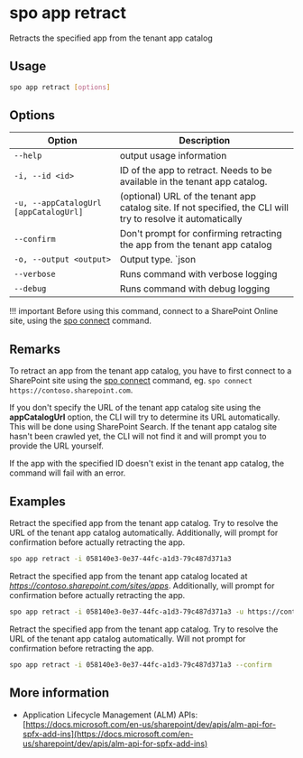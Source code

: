 # spo app retract

Retracts the specified app from the tenant app catalog

## Usage

```sh
spo app retract [options]
```

## Options

Option|Description
------|-----------
`--help`|output usage information
`-i, --id <id>`|ID of the app to retract. Needs to be available in the tenant app catalog.
`-u, --appCatalogUrl [appCatalogUrl]`|(optional) URL of the tenant app catalog site. If not specified, the CLI will try to resolve it automatically
`--confirm`|Don't prompt for confirming retracting the app from the tenant app catalog
`-o, --output <output>`|Output type. `json|text`. Default `text`
`--verbose`|Runs command with verbose logging
`--debug`|Runs command with debug logging

!!! important
    Before using this command, connect to a SharePoint Online site, using the [spo connect](../connect.md) command.

## Remarks

To retract an app from the tenant app catalog, you have to first connect to a SharePoint site using the [spo connect](../connect.md) command, eg. `spo connect https://contoso.sharepoint.com`.

If you don't specify the URL of the tenant app catalog site using the **appCatalogUrl** option, the CLI will try to determine its URL automatically. This will be done using SharePoint Search. If the tenant app catalog site hasn't been crawled yet, the CLI will not find it and will prompt you to provide the URL yourself.

If the app with the specified ID doesn't exist in the tenant app catalog, the command will fail with an error.

## Examples

Retract the specified app from the tenant app catalog. Try to resolve the URL of the tenant app catalog automatically. Additionally, will prompt for confirmation before actually retracting the app.

```sh
spo app retract -i 058140e3-0e37-44fc-a1d3-79c487d371a3
```

Retract the specified app from the tenant app catalog located at _https://contoso.sharepoint.com/sites/apps_. Additionally, will prompt for confirmation before actually retracting the app.

```sh
spo app retract -i 058140e3-0e37-44fc-a1d3-79c487d371a3 -u https://contoso.sharepoint.com/sites/apps
```

Retract the specified app from the tenant app catalog. Try to resolve the URL of the tenant app catalog automatically. Will not prompt for confirmation before retracting the app.

```sh
spo app retract -i 058140e3-0e37-44fc-a1d3-79c487d371a3 --confirm
```

## More information

- Application Lifecycle Management (ALM) APIs: [https://docs.microsoft.com/en-us/sharepoint/dev/apis/alm-api-for-spfx-add-ins](https://docs.microsoft.com/en-us/sharepoint/dev/apis/alm-api-for-spfx-add-ins)